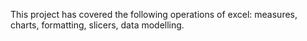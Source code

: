 This project has covered the following operations of excel: measures, charts, formatting, slicers, data modelling. 

